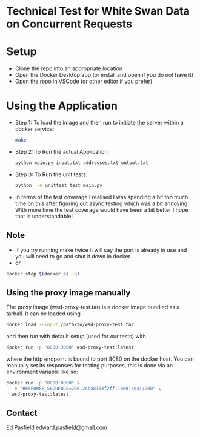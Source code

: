 # Technical Test for White Swan Data on Concurrent Requests

# Setup
  * Clone the repo into an appropriate location
  * Open the Docker Desktop app (or install and open if you do not have it)
  * Open the repo in VSCode (or other editor if you prefer)
  
# Using the Application
  * Step 1: To load the image and then run to initiate the server within a docker service:
    ```bash
    make
    ```
  * Step 2: To Run the actual Application:
    ```bash
    python main.py input.txt addresses.txt output.txt
    ```
  * Step 3: To Run the unit tests:
    ```bash
    python  -m unittest test_main.py
    ```
  * In terms of the test coverage I realised I was spending a bit too much time on this after figuring out async testing which was a bit annoying! With more time the test coverage would have been a bit better I hope that is understandable! 

## Note
  * If you try running make twice it will say the port is already in use and you will need to go and shut it down in docker. 
  * or 
  ```bash
  docker stop $(docker ps -q)
  ```

## Using the proxy image manually

The proxy image (wsd-proxy-test.tar) is a docker image bundled as a tarball. It can be loaded using

```bash
docker load --input /path/to/wsd-proxy-test.tar
```

and then run with default setup (used for our tests) with

```bash
docker run -p "8080:3000" wsd-proxy-test:latest
```

where the http endpoint is bound to port 8080 on the docker host. You can manually set its responses for testing purposes, this is done via an environment variable like so:

```bash
docker run -p "8080:8080" \
  -e "RESPONSE_SEQUENCE=200;2cba8153f2ff;1000|404;;200" \
  wsd-proxy-test:latest
```

## Contact
Ed Pasfield
edward.pasfield@gmail.com
